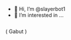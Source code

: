 - 👋 Hi, I’m @slayerbot1
- 👀 I’m interested in ...

<IMG scr="https://images.app.goo.gl/oUX4gk1ZD76sV2DCA">

( Gabut )
